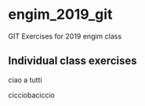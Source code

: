 # engim_2019_git
GIT Exercises for 2019 engim class



## Individual class exercises

ciao a tutti


cicciobaciccio

